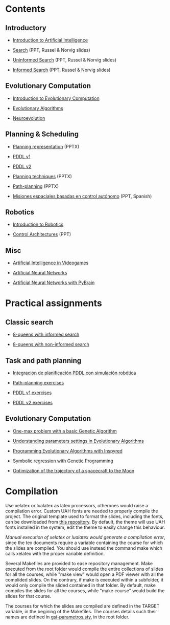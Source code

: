 # Contents

## Introductory

* [Introduction to Artificial Intelligence](introduction/)

* [Search](search/search.pdf) (PPT, Russel & Norvig slides)

* [Uninformed Search](search/Uniformed%20Search.pdf) (PPT, Russel & Norvig slides)

* [Informed Search](search/Informed%20Search.pdf) (PPT, Russel & Norvig slides) 

## Evolutionary Computation

* [Introduction to Evolutionary Computation](ecintro/)

* [Evolutionary Algorithms](ea/)

* [Neuroevolution](neuroevolution/)

## Planning & Scheduling

* [Planning representation](planningrepresentation/planningrepresentation.pptx) (PPTX)

* [PDDL v1](planningrepresentation/PDDL.pdf)

* [PDDL v2](planningrepresentation/PDDL2.pdf)

* [Planning techniques](planningtechniques/planningtechniques.pptx) (PPTX)

* [Path-planning](plathplanning/pathplanning.pptx) (PPTX)

* [Misiones espaciales basadas en control autónomo](aicontrolmissions/aicontrolmissions.ppt) (PPT, Spanish)

## Robotics

* [Introduction to Robotics](robotics/)

* [Control Architectures](controlarchitectures/) (PPT)

## Misc

* [Artificial Intelligence in Videogames](aivideogames/)

* [Artificial Neural Networks](ann/)

* [Artificial Neural Networks with PyBrain](pybrain/)

# Practical assignments

## Classic search

* [8-queens with informed search](assignments/search/informed.md)

* [8-queens with non-informed search](assignments/search/noninformed.md)

## Task and path planning

* [Integración de planificación PDDL con simulación robótica](https://github.com/munozp/pddl-sim)

* [Path-planning exercises](assignments/pathplanning/pathplanning.md)

* [PDDL v1 exercises](assignments/planning/pddl-v1.md)

* [PDDL v2 exercises](assignments/planning/pddl-v2.md)

## Evolutionary Computation

* [One-max problem with a basic Genetic Algorithm](assignments/onemax/onemax.md)

* [Understanding parameters settings in Evolutionary Algorithms](assignments/parameters/parameters.md)

* [Programming Evolutionary Algorithms with Inspyred](assignments/inspyred/inspyred.md)

* [Symbolic regression with Genetic Programming](assignments/regression/regression.md)

* [Optimization of the trajectory of a spacecraft to the Moon](assignments/moonshot/moonshot.md)

# Compilation

Use xelatex or lualatex as latex processors, otherones would raise a compilation error. Custom UAH fonts are needed to properly compile the project. The original template used to format the slides, including the fonts, can be downloaded from [this repository](https://github.com/dfbarrero/UAH-beamer-template). By default, the theme will use UAH fonts installed in the system, edit the theme to easily change this behaviour.

*Manual execution of xelatex or lualatex would generate a compilation error*, since the tex documents require a variable containing the course for which the slides are compiled. You should use instead the command make which calls xelatex with the proper variable definition.

Several Makefiles are provided to ease repository management. Make executed from the root folder would compile the entire collections of slides for all the courses, while "make view" would open a PDF viewer with all the complided slides. On the contrary, if make is executed within a subfolder, it would only compile the slided contained in that folder. By default, make compiles the slides for all the courses, while "make course" would build the slides for that course. 

The courses for which the slides are compiled are defined in the TARGET variable, in the begining of the Makefiles. The courses details such their names are defined in [gsi-parametros.sty](gsi-parametros.sty), in the root folder.
